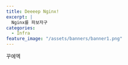 ```yaml
---
title: Deeeep Nginx!
excerpt: |
  Nginx를 파보자구
categories:
  - Infra
feature_image: "/assets/banners/banner1.png"
---
```


꾸에엑
